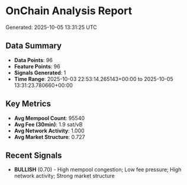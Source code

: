 # OnChain Analysis Report
Generated: 2025-10-05 13:31:25 UTC

## Data Summary
- **Data Points**: 96
- **Feature Points**: 96
- **Signals Generated**: 1
- **Time Range**: 2025-10-03 22:53:14.265143+00:00 to 2025-10-05 13:31:23.780660+00:00

## Key Metrics
- **Avg Mempool Count**: 95540
- **Avg Fee (30min)**: 1.9 sat/vB
- **Avg Network Activity**: 1.000
- **Avg Market Structure**: 0.727

## Recent Signals
- **BULLISH** (0.70) - High mempool congestion; Low fee pressure; High network activity; Strong market structure
